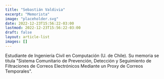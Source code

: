 ```yaml
---
title: "Sebastián Valdivia"
excerpt: "Memorista"
image: "placeholder.svg"
date: 2022-12-23T15:56:22-03:00
lastmod: 2022-12-23T15:56:22-03:00
draft: false
layout: article-list
images: []
---
```


Estudiante de Ingeniería Civil en Computación (U. de Chile). Su memoria se titula "Sistema Comunitario de Prevención, Detección y Seguimiento de Filtraciones de Correos Electrónicos Mediante un Proxy de Correos Temporales".